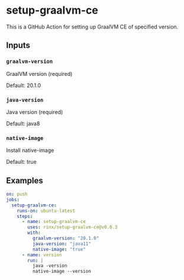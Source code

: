 # setup-graalvm-ce

This is a GitHub Action for setting up GraalVM CE of specified version.

## Inputs

### `graalvm-version`

GraalVM version (required)

Default: 20.1.0

### `java-version`

Java version (required)

Default: java8

### `native-image`

Install native-image

Default: true

## Examples

```yaml
on: push
jobs:
  setup-graalvm-ce:
    runs-on: ubuntu-latest
    steps:
      - name: setup-graalvm-ce
        uses: rinx/setup-graalvm-ce@v0.0.3
        with:
          graalvm-version: "20.1.0"
          java-version: "java11"
          native-image: "true"
      - name: version
        run: |
          java -version
          native-image --version
